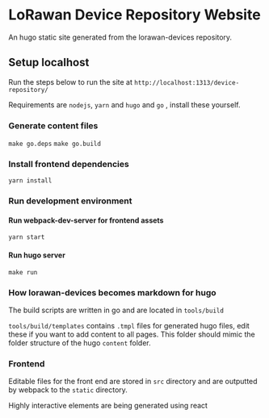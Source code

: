 # LoRawan Device Repository Website

An hugo static site generated from the lorawan-devices repository.

## Setup localhost

Run the steps below to run the site at `http://localhost:1313/device-repository/`

Requirements are `nodejs`, `yarn` and `hugo` and `go` , install these yourself.

### Generate content files

`make go.deps`
`make go.build`

### Install frontend dependencies

`yarn install`

### Run development environment

#### Run webpack-dev-server for frontend assets

`yarn start`

#### Run hugo server

`make run`

### How lorawan-devices becomes markdown for hugo

The build scripts are written in go and are located in `tools/build`

`tools/build/templates` contains `.tmpl` files for generated hugo files, edit these if you want to add content to all pages. This folder should mimic the folder structure of the hugo `content` folder.

### Frontend

Editable files for the front end are stored in `src` directory and are outputted by webpack to the `static` directory.

Highly interactive elements are being generated using react

